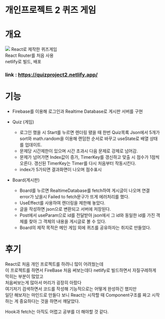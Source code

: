  


# 개인프로젝트 2 퀴즈 게임


 개요
  ===
<img src="https://res.cloudinary.com/yayayaya/image/upload/v1688719504/screencapture-quizproject2-netlify-app-2023-07-07-17_43_46_epnfgy.png" />
React로 제작한 퀴즈게임 <br>
React Router를 처음 사용
 <br>
netlify로 빌드, 배포






### link : https://quizproject2.netlify.app/

 기능
  ===

* Firebase를 이용해 로그인과 Realtime Database로 게시판 서버를 구현 <br>

 
* Quiz (게임)
  *  로그인 했을 시 Start를 누르면 렌더링 됐을 때 한번 Quiz목록 Json에서 5개가 sort와 math.random을 이용해 랜덤한 순서로 바꾸고 useState로 배열 상태를 업데이트.
  *  문제당 시간제한이 있으며 시간 초과시 다음 문제로 강제로 넘어감.
  *  문제가 넘어가면 Index값이 증가, TimerKey를 갱신하고 맞출 시 점수가 1점씩 오른다. 갱신된 TimerKey는 Timer를 다시 처음부터 작동시킨다.
  *  index가 5가되면 결과화면이 나오며 점수표시 
 
* Board(게시판)
  * Board를 누르면 RealtimeDatabase를 fetch하여 게시글이 나오며 연결 error가 났을시 Failed to fetch문구가 뜨게 에러처리를 했다.
  * UseEffect를 사용하여 렌더링을 제한해 놓았다.
  * 글을 작성하면 json으로 변환되고 서버에 저장된다. 
  * Post에서 useParam으로 id를 전달받아 json에서 그 id와 동일한 id를 가진 객체를 찾아 그 객체의 내용을 게시글로 볼 수 있다.
  * Board의 제작 목적은 메인 게임 외에 퀴즈를 공유하자는 취지로 만들었다. 




 
 후기
  ===
React로 처음 개인 프로젝트를 하려니 많이 어려웠는데  <br>
이 프로젝트를 하면서 FireBase 처음 써보는데다 netlify로 빌드하면서 자질구레하게 막히는 부분이 많았고 <br>
처음써보는게 많아서 머리가 굉장히 아팠다 <br>
여기저기 검색하면서 코드를 작성해 기능적으로는 어떻게 완성하긴 했지만 <br>
일단 해보자는 마인드로 만들다 보니 React는 시작할 때 Component구조를 짜고 시작하는 게 중요하다는 것을 하면서 깨달았다.  <br>

Hook과 fetch는 아직도 어렵고 공부를 더 해야할 것 같다.





